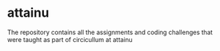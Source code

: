 # attainu

The repository contains all the assignments and coding challenges that were taught as part of circicullum at attainu
